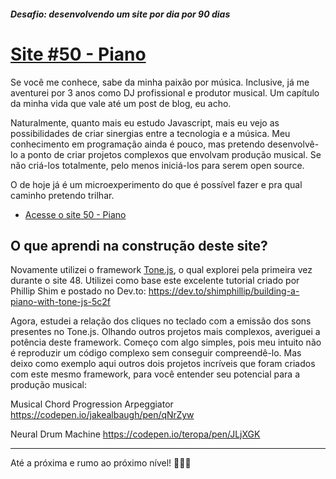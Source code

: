 ##### Desafio: desenvolvendo um site por dia por 90 dias 

# [Site #50 - Piano](https://www.dorlyneto.com/90sites/50-piano)

Se você me conhece, sabe da minha paixão por música. Inclusive, já me aventurei por 3 anos como DJ profissional e produtor musical. Um capítulo da minha vida que vale até um post de blog, eu acho.

Naturalmente, quanto mais eu estudo Javascript, mais eu vejo as possibilidades de criar sinergias entre a tecnologia e a música. Meu conhecimento em programação ainda é pouco, mas pretendo desenvolvê-lo a ponto de criar projetos complexos que envolvam produção musical. Se não criá-los totalmente, pelo menos iniciá-los para serem open source.

O de hoje já é um microexperimento do que é possível fazer e pra qual caminho pretendo trilhar.

* [Acesse o site 50 - Piano](https://www.dorlyneto.com/90sites/50-piano)

## O que aprendi na construção deste site?

Novamente utilizei o framework [Tone.js](https://tonejs.github.io/), o qual explorei pela primeira vez durante o site 48. Utilizei como base este excelente tutorial criado por Phillip Shim e postado no Dev.to: https://dev.to/shimphillip/building-a-piano-with-tone-js-5c2f

Agora, estudei a relação dos cliques no teclado com a emissão dos sons presentes no Tone.js. Olhando outros projetos mais complexos, averiguei a potência deste framework. Começo com algo simples, pois meu intuito não é reproduzir um código complexo sem conseguir compreendê-lo. Mas deixo como exemplo aqui outros dois projetos incríveis que foram criados com este mesmo framework, para você entender seu potencial para a produção musical:

Musical Chord Progression Arpeggiator
https://codepen.io/jakealbaugh/pen/qNrZyw

Neural Drum Machine
https://codepen.io/teropa/pen/JLjXGK

---

Até a próxima e rumo ao próximo nível! 🚀🚀🚀